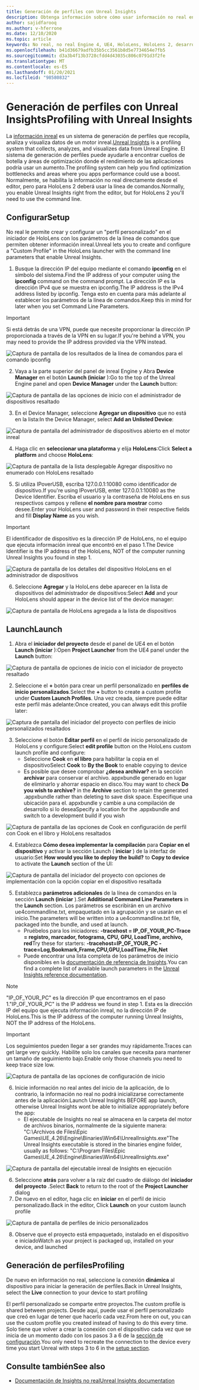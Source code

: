 ```yaml
---
title: Generación de perfiles con Unreal Insights
description: Obtenga información sobre cómo usar información no real en HoloLens 2.
author: sajidfarooq
ms.author: v-hferrone
ms.date: 12/10/2020
ms.topic: article
keywords: No real, no real Engine 4, UE4, HoloLens, HoloLens 2, desarrollo, Prof., información inreal, documentación, guías, características, hologramas, desarrollo de juegos, auriculares de realidad mixta, auriculares de realidad mixta de Windows, auriculares de realidad virtual
ms.openlocfilehash: b41d36679adfb35b5cc3561b8d5e7734654e7fb5
ms.sourcegitcommit: d3a3b4f13b3728cfdd4d43035c806c0791d3f2fe
ms.translationtype: MT
ms.contentlocale: es-ES
ms.lasthandoff: 01/20/2021
ms.locfileid: "98580832"
---
```

# <a name="profiling-with-unreal-insights"></a><span data-ttu-id="aadd1-104">Generación de perfiles con Unreal Insights</span><span class="sxs-lookup"><span data-stu-id="aadd1-104">Profiling with Unreal Insights</span></span> 

<span data-ttu-id="aadd1-105">La [información inreal](https://docs.unrealengine.com/TestingAndOptimization/PerformanceAndProfiling/UnrealInsights/Overview/index.html) es un sistema de generación de perfiles que recopila, analiza y visualiza datos de un motor inreal.</span><span class="sxs-lookup"><span data-stu-id="aadd1-105">[Unreal Insights](https://docs.unrealengine.com/TestingAndOptimization/PerformanceAndProfiling/UnrealInsights/Overview/index.html) is a profiling system that collects, analyzes, and visualizes data from Unreal Engine.</span></span> <span data-ttu-id="aadd1-106">El sistema de generación de perfiles puede ayudarle a encontrar cuellos de botella y áreas de optimización donde el rendimiento de las aplicaciones podría usar un aumento.</span><span class="sxs-lookup"><span data-stu-id="aadd1-106">The profiling system can help you find optimization bottlenecks and areas where you apps performance could use a boost.</span></span> <span data-ttu-id="aadd1-107">Normalmente, se habilita la información no real directamente desde el editor, pero para HoloLens 2 deberá usar la línea de comandos.</span><span class="sxs-lookup"><span data-stu-id="aadd1-107">Normally, you enable Unreal Insights right from the editor, but for HoloLens 2 you'll need to use the command line.</span></span>  

## <a name="setup"></a><span data-ttu-id="aadd1-108">Configurar</span><span class="sxs-lookup"><span data-stu-id="aadd1-108">Setup</span></span>

<span data-ttu-id="aadd1-109">No real le permite crear y configurar un "perfil personalizado" en el iniciador de HoloLens con los parámetros de la línea de comandos que permiten obtener información inreal.</span><span class="sxs-lookup"><span data-stu-id="aadd1-109">Unreal lets you to create and configure a "Custom Profile" in the HoloLens launcher with the command line parameters that enable Unreal Insights.</span></span>

1.  <span data-ttu-id="aadd1-110">Busque la dirección IP del equipo mediante el comando **ipconfig** en el símbolo del sistema.</span><span class="sxs-lookup"><span data-stu-id="aadd1-110">Find the IP address of your computer using the **ipconfig** command on the command prompt.</span></span> <span data-ttu-id="aadd1-111">La dirección IP es la dirección IPv4 que se muestra en ipconfig.</span><span class="sxs-lookup"><span data-stu-id="aadd1-111">The IP address is the IPv4 address listed by ipconfig.</span></span> <span data-ttu-id="aadd1-112">Tenga esto en cuenta para más adelante al establecer los parámetros de la línea de comandos.</span><span class="sxs-lookup"><span data-stu-id="aadd1-112">Keep this in mind for later when you set Command Line Parameters.</span></span>

> [!IMPORTANT]
> <span data-ttu-id="aadd1-113">Si está detrás de una VPN, puede que necesite proporcionar la dirección IP proporcionada a través de la VPN en su lugar.</span><span class="sxs-lookup"><span data-stu-id="aadd1-113">If you're behind a VPN, you may need to provide the IP address provided via the VPN instead.</span></span>

![Captura de pantalla de los resultados de la línea de comandos para el comando ipconfig](images/unreal-insights-img-01.png)

2.  <span data-ttu-id="aadd1-115">Vaya a la parte superior del panel de inreal Engine y Abra **Device Manager** en el botón **Launch (iniciar** ):</span><span class="sxs-lookup"><span data-stu-id="aadd1-115">Go to the top of the Unreal Engine panel and open **Device Manager** under the **Launch** button:</span></span>

![Captura de pantalla de las opciones de inicio con el administrador de dispositivos resaltado](images/unreal-insights-img-02.png)

3.  <span data-ttu-id="aadd1-117">En el Device Manager, seleccione **Agregar un dispositivo** que no está en la lista:</span><span class="sxs-lookup"><span data-stu-id="aadd1-117">In the Device Manager, select **Add an Unlisted Device**:</span></span>

![Captura de pantalla del administrador de dispositivos abierto en el motor inreal](images/unreal-insights-img-03.png)

4. <span data-ttu-id="aadd1-119">Haga clic en **seleccionar una plataforma** y elija **HoloLens**:</span><span class="sxs-lookup"><span data-stu-id="aadd1-119">Click **Select a platform** and choose **HoloLens**:</span></span>

![Captura de pantalla de la lista desplegable Agregar dispositivo no enumerado con HoloLens resaltado](images/unreal-insights-img-04.png)

5.  <span data-ttu-id="aadd1-121">Si utiliza IPoverUSB, escriba 127.0.0.1:10080 como identificador de dispositivo.</span><span class="sxs-lookup"><span data-stu-id="aadd1-121">If you're using IPoverUSB, enter 127.0.0.1:10080 as the Device Identifier.</span></span> <span data-ttu-id="aadd1-122">Escriba el usuario y la contraseña de HoloLens en sus respectivos campos y rellene **el nombre para mostrar** como desee.</span><span class="sxs-lookup"><span data-stu-id="aadd1-122">Enter your HoloLens user and password in their respective fields and fill **Display Name** as you wish.</span></span>

> [!IMPORTANT]
> <span data-ttu-id="aadd1-123">El identificador de dispositivo es la dirección IP de HoloLens, no el equipo que ejecuta información inreal que encontró en el paso 1.</span><span class="sxs-lookup"><span data-stu-id="aadd1-123">The Device Identifier is the IP address of the HoloLens, NOT of the computer running Unreal Insights you found in step 1.</span></span>

![Captura de pantalla de los detalles del dispositivo HoloLens en el administrador de dispositivos](images/unreal-insights-img-05.png)

6.  <span data-ttu-id="aadd1-125">Seleccione **Agregar** y la HoloLens debe aparecer en la lista de dispositivos del administrador de dispositivos:</span><span class="sxs-lookup"><span data-stu-id="aadd1-125">Select **Add** and your HoloLens should appear in the device list of the device manager:</span></span>

![Captura de pantalla de HoloLens agregada a la lista de dispositivos](images/unreal-insights-img-06.png)

## <a name="launch"></a><span data-ttu-id="aadd1-127">Launch</span><span class="sxs-lookup"><span data-stu-id="aadd1-127">Launch</span></span>

1. <span data-ttu-id="aadd1-128">Abra el **iniciador del proyecto** desde el panel de UE4 en el botón **Launch (iniciar** ):</span><span class="sxs-lookup"><span data-stu-id="aadd1-128">Open **Project Launcher** from the UE4 panel under the **Launch** button:</span></span>

![Captura de pantalla de opciones de inicio con el iniciador de proyecto resaltado](images/unreal-insights-img-07.png)

2. <span data-ttu-id="aadd1-130">Seleccione el **+** botón para crear un perfil personalizado en **perfiles de inicio personalizados**.</span><span class="sxs-lookup"><span data-stu-id="aadd1-130">Select the **+** button to create a custom profile under **Custom Launch Profiles**.</span></span> <span data-ttu-id="aadd1-131">Una vez creada, siempre puede editar este perfil más adelante:</span><span class="sxs-lookup"><span data-stu-id="aadd1-131">Once created, you can always edit this profile later:</span></span>

![Captura de pantalla del iniciador del proyecto con perfiles de inicio personalizados resaltados](images/unreal-insights-img-08.png)

3. <span data-ttu-id="aadd1-133">Seleccione el botón **Editar perfil** en el perfil de inicio personalizado de HoloLens y configure:</span><span class="sxs-lookup"><span data-stu-id="aadd1-133">Select **edit profile** button on the HoloLens custom launch profile and configure:</span></span>
    * <span data-ttu-id="aadd1-134">Seleccione **Cook** en **el libro** para habilitar la copia en el dispositivo</span><span class="sxs-lookup"><span data-stu-id="aadd1-134">Select **Cook** to **By the Book** to enable copying to device</span></span>
    * <span data-ttu-id="aadd1-135">Es posible que desee comprobar **¿desea archivar?** en la sección **archivar** para conservar el archivo. appxbundle generado en lugar de eliminarlo y ahorrar espacio en disco.</span><span class="sxs-lookup"><span data-stu-id="aadd1-135">You may want to check **Do you wish to archive?** in the **Archive** section to retain the generated .appxbundle rather than deleting to save disk space.</span></span> <span data-ttu-id="aadd1-136">Especifique una ubicación para el. appxbundle y cambie a una compilación de desarrollo si lo desea</span><span class="sxs-lookup"><span data-stu-id="aadd1-136">Specify a location for the .appxbundle and switch to a development build if you wish</span></span>

![Captura de pantalla de las opciones de Cook en configuración de perfil con Cook en el libro y HoloLens resaltados](images/unreal-insights-img-09.png)

4. <span data-ttu-id="aadd1-138">Establezca **Cómo desea implementar la compilación** para **Copiar en el dispositivo** y activar la sección Launch ( **iniciar** ) de la interfaz de usuario:</span><span class="sxs-lookup"><span data-stu-id="aadd1-138">Set **How would you like to deploy the build?** to **Copy to device** to activate the **Launch** section of the UI:</span></span>

![Captura de pantalla del iniciador del proyecto con opciones de implementación con la opción copiar en el dispositivo resaltada](images/unreal-insights-img-10.png)

5. <span data-ttu-id="aadd1-140">Establezca **parámetros adicionales** de la línea de comandos en la sección **Launch (iniciar** ).</span><span class="sxs-lookup"><span data-stu-id="aadd1-140">Set **Additional Command Line Parameters** in the **Launch** section.</span></span> <span data-ttu-id="aadd1-141">Los parámetros se escribirán en un archivo ue4commandline.txt, empaquetado en la agrupación y se usarán en el inicio.</span><span class="sxs-lookup"><span data-stu-id="aadd1-141">The parameters will be written into a ue4commandline.txt file, packaged into the bundle, and used at launch.</span></span> 
    <!-- TODO: Need more detail on what this parameter does and where to find others. -->
    * <span data-ttu-id="aadd1-142">Pruébelos para los iniciadores: **-tracehost = IP_OF_YOUR_PC-Trace = registro, marcador, fotograma, CPU, GPU, LoadTime, archivo, red**</span><span class="sxs-lookup"><span data-stu-id="aadd1-142">Try these for starters: **-tracehost=IP_OF_YOUR_PC -trace=Log,Bookmark,Frame,CPU,GPU,LoadTime,File,Net**</span></span>
    * <span data-ttu-id="aadd1-143">Puede encontrar una lista completa de los parámetros de inicio disponibles en la [documentación de referencia de Insights](https://docs.unrealengine.com/TestingAndOptimization/PerformanceAndProfiling/UnrealInsights/Reference/index.html).</span><span class="sxs-lookup"><span data-stu-id="aadd1-143">You can find a complete list of available launch parameters in the [Unreal Insights reference documentation](https://docs.unrealengine.com/TestingAndOptimization/PerformanceAndProfiling/UnrealInsights/Reference/index.html).</span></span>

> [!NOTE]
> <span data-ttu-id="aadd1-144">"IP_OF_YOUR_PC" es la dirección IP que encontramos en el paso 1.</span><span class="sxs-lookup"><span data-stu-id="aadd1-144">"IP_OF_YOUR_PC" is the IP address we found in step 1.</span></span> <span data-ttu-id="aadd1-145">Esta es la dirección IP del equipo que ejecuta información inreal, no la dirección IP de HoloLens.</span><span class="sxs-lookup"><span data-stu-id="aadd1-145">This is the IP address of the computer running Unreal Insights, NOT the IP address of the HoloLens.</span></span>

> [!IMPORTANT]
> <span data-ttu-id="aadd1-146">Los seguimientos pueden llegar a ser grandes muy rápidamente.</span><span class="sxs-lookup"><span data-stu-id="aadd1-146">Traces can get large very quickly.</span></span> <span data-ttu-id="aadd1-147">Habilite solo los canales que necesita para mantener un tamaño de seguimiento bajo.</span><span class="sxs-lookup"><span data-stu-id="aadd1-147">Enable only those channels you need to keep trace size low.</span></span>

![Captura de pantalla de las opciones de configuración de inicio](images/unreal-insights-img-11.png)

6. <span data-ttu-id="aadd1-149">Inicie información no real antes del inicio de la aplicación, de lo contrario, la información no real no podrá inicializarse correctamente antes de la aplicación:</span><span class="sxs-lookup"><span data-stu-id="aadd1-149">Launch Unreal Insights BEFORE app launch, otherwise Unreal Insights wont be able to initialize appropriately before the app:</span></span>
    * <span data-ttu-id="aadd1-150">El ejecutable de Insights no real se almacena en la carpeta del motor de archivos binarios, normalmente de la siguiente manera: "C:\Archivos de Files\Epic Games\UE_4.26\Engine\Binaries\Win64\UnrealInsights.exe"</span><span class="sxs-lookup"><span data-stu-id="aadd1-150">The Unreal Insights executable is stored in the binaries engine folder, usually as follows: "C:\Program Files\Epic Games\UE_4.26\Engine\Binaries\Win64\UnrealInsights.exe"</span></span>

![Captura de pantalla del ejecutable inreal de Insights en ejecución](images/unreal-insights-img-12.png)

6.  <span data-ttu-id="aadd1-152">Seleccione **atrás** para volver a la raíz del cuadro de diálogo del **iniciador del proyecto** .</span><span class="sxs-lookup"><span data-stu-id="aadd1-152">Select **Back** to return to the root of the **Project Launcher** dialog</span></span>
7.  <span data-ttu-id="aadd1-153">De nuevo en el editor, haga clic en **iniciar** en el perfil de inicio personalizado.</span><span class="sxs-lookup"><span data-stu-id="aadd1-153">Back in the editor, Click **Launch** on your custom launch profile</span></span>

![Captura de pantalla de perfiles de inicio personalizados](images/unreal-insights-img-13.png)

8.  <span data-ttu-id="aadd1-155">Observe que el proyecto está empaquetado, instalado en el dispositivo e iniciado</span><span class="sxs-lookup"><span data-stu-id="aadd1-155">Watch as your project is packaged up, installed on your device, and launched</span></span>

## <a name="profiling"></a><span data-ttu-id="aadd1-156">Generación de perfiles</span><span class="sxs-lookup"><span data-stu-id="aadd1-156">Profiling</span></span>

<span data-ttu-id="aadd1-157">De nuevo en información no real, seleccione la conexión **dinámica** al dispositivo para iniciar la generación de perfiles.</span><span class="sxs-lookup"><span data-stu-id="aadd1-157">Back in Unreal Insights, select the **Live** connection to your device to start profiling</span></span>

<span data-ttu-id="aadd1-158">El perfil personalizado se comparte entre proyectos.</span><span class="sxs-lookup"><span data-stu-id="aadd1-158">The custom profile is shared between projects.</span></span> <span data-ttu-id="aadd1-159">Desde aquí, puede usar el perfil personalizado que creó en lugar de tener que hacerlo cada vez.</span><span class="sxs-lookup"><span data-stu-id="aadd1-159">From here on out, you can use the custom profile you created instead of having to do this every time.</span></span> <span data-ttu-id="aadd1-160">Solo tiene que volver a crear la conexión con el dispositivo cada vez que se inicia de un momento dado con los pasos 3 a 6 de la [sección de configuración](#setup).</span><span class="sxs-lookup"><span data-stu-id="aadd1-160">You only need to recreate the connection to the device every time you start Unreal with steps 3 to 6 in the [setup section](#setup).</span></span>

## <a name="see-also"></a><span data-ttu-id="aadd1-161">Consulte también</span><span class="sxs-lookup"><span data-stu-id="aadd1-161">See also</span></span>
* [<span data-ttu-id="aadd1-162">Documentación de Insights no real</span><span class="sxs-lookup"><span data-stu-id="aadd1-162">Unreal Insights documentation</span></span>](https://docs.unrealengine.com/TestingAndOptimization/PerformanceAndProfiling/UnrealInsights/index.html)

